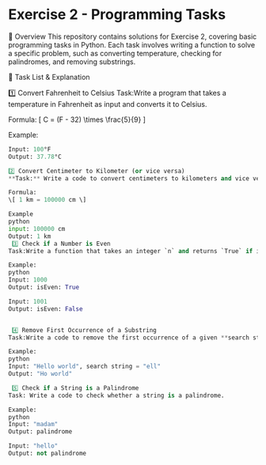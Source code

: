 # Exercise 2 - Programming Tasks

📌 Overview
This repository contains solutions for Exercise 2, covering basic programming tasks in Python. Each task involves writing a function to solve a specific problem, such as converting temperature, checking for palindromes, and removing substrings.

📂 Task List & Explanation

 1️⃣ Convert Fahrenheit to Celsius
Task:Write a program that takes a temperature in Fahrenheit as input and converts it to Celsius.

Formula:
\[ C = (F - 32) \times \frac{5}{9} \]

Example:
```python
Input: 100°F
Output: 37.78°C

2️⃣ Convert Centimeter to Kilometer (or vice versa)
**Task:** Write a code to convert centimeters to kilometers and vice versa.

Formula:
\[ 1 km = 100000 cm \]

Example
python
input: 100000 cm
Output: 1 km
 3️⃣ Check if a Number is Even
Task:Write a function that takes an integer `n` and returns `True` if it is even and `False` if it is odd.

Example:
python
Input: 1000
Output: isEven: True

Input: 1001
Output: isEven: False


 4️⃣ Remove First Occurrence of a Substring
Task:Write a code to remove the first occurrence of a given **search string** from a string.

Example:
python
Input: "Hello world", search string = "ell"
Output: "Ho world"

 5️⃣ Check if a String is a Palindrome
Task: Write a code to check whether a string is a palindrome.

Example:
python
Input: "madam"
Output: palindrome

Input: "hello"
Output: not palindrome
